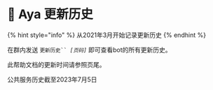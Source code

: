 # 📒 Aya 更新历史

{% hint style="info" %}
从2021年3月开始记录更新历史
{% endhint %}

在群内发送 `更新历史`` `_`[页码]`_ 即可查看bot的所有更新历史。

此帮助文档的更新时间请参照页尾。

公共服务历史截至2023年7月5日
